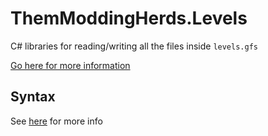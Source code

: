 # ThemModdingHerds.Levels

C# libraries for reading/writing all the files inside `levels.gfs`

[Go here for more information](./Levels/README.md)

## Syntax

See [here][syntax-file] for more info

[syntax-file]: ./SYNTAX.md

